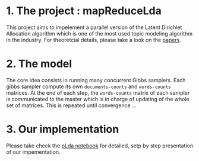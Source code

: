 # 1. The project : mapReduceLda
This project aims to impelement a parallel version of the Latent Dirichlet Allocation algorithm which is one of the most used topic modeling algorithm in the industry. For theoretcial details, please take a look on the [papers](https://github.com/neroksi/mapReduceLda/tree/master/papers). 

# 2. The model
The core idea consists in running many concurrent Gibbs samplers. Each gibbs sampler compute its own `documents-counts` and `words-counts` matrices. At the end of each step, the `words-counts` matrix of each sampler is communicated to the master which is in charge of updating of the whole set of matrices. This is repeated until convergence ...

# 3. Our implementation
Please take check the [pLda notebook](https://github.com/neroksi/mapReduceLda/blob/master/pLda.ipynb) for detailed, setp by step presentation of our impementation.
